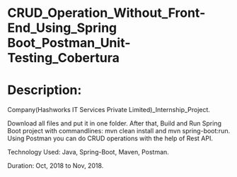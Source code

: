 # CRUD_Operation_Without_Front-End_Using_Spring Boot_Postman_Unit-Testing_Cobertura
# Description:

Company(Hashworks IT Services Private Limited)_Internship_Project.

Download all files and put it in one folder. After that, Build and Run Spring Boot project with commandlines: mvn clean install and mvn spring-boot:run. Using Postman you can do CRUD operations with the help of Rest API.

Technology Used: Java, Spring-Boot, Maven, Postman.

Duration: Oct, 2018 to Nov, 2018.


